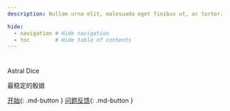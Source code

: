 ```yaml
---
description: Nullam urna elit, malesuada eget finibus ut, ac tortor.

hide:
  - navigation # Hide navigation
  - toc        # Hide table of contents
---
```



#
<span class="astral-dice">Astral Dice</span>

<span class="stable-dice">最稳定的骰娘</span>

[开始](1.md){: .md-button }
[问题反馈](https://astral.snoweven.com/t/feedback){: .md-button }

<!-- index.md 或特定页面的Markdown文件 -->
<body class="specific-page">

</body>
<footer class="my-footer">
    <!-- footer内容 -->
</footer>